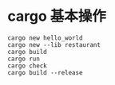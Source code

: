 # cargo 基本操作
```
cargo new hello_world
cargo new --lib restaurant
cargo build
cargo run 
cargo check
cargo build --release
```
